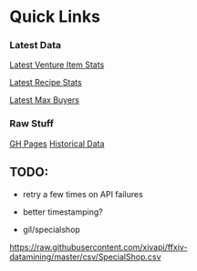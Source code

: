 # Quick Links

### Latest Data

[Latest Venture Item Stats](https://baronvonfonz.github.io/ez-csv/?encodedUrl=https%3A%2F%2Fraw.githubusercontent.com%2Fbaronvonfonz%2Farbitralis%2Fgh-pages%2Fcsv%2Fventure_items_stats.csv)

[Latest Recipe Stats](https://baronvonfonz.github.io/ez-csv/?encodedUrl=https%3A%2F%2Fraw.githubusercontent.com%2Fbaronvonfonz%2Farbitralis%2Fgh-pages%2Fcsv%2Frecipe_item_stats.csv)

[Latest Max Buyers](https://baronvonfonz.github.io/ez-csv/?encodedUrl=https%3A%2F%2Fraw.githubusercontent.com%2Fbaronvonfonz%2Farbitralis%2Fgh-pages%2Fcsv%2Fmax_buyer_items_stats.csv)

### Raw Stuff

[GH Pages](https://github.com/baronvonfonz/arbitralis/tree/gh-pages/csv)
[Historical Data](https://drive.google.com/drive/folders/1h1N0QGSagR-D_gfgU_ClMzcVqn12F01L)

## TODO:

- retry a few times on API failures

- better timestamping?

- gil/specialshop

https://raw.githubusercontent.com/xivapi/ffxiv-datamining/master/csv/SpecialShop.csv
